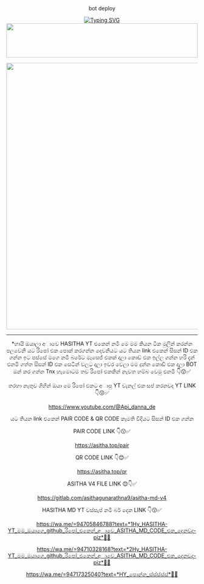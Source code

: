 <div align="center">bot deploy 



 [![Typing SVG](https://readme-typing-svg.herokuapp.com?font=Rockstar-ExtraBold&color=F01&lines=HＡＳＩＴＨＡ+YT+ＭＤ+V4+ＷＨＡＴＳＡＰＰ+ＢＯＴ)](https://git.io/typing-svg)
<img src="https://i.imgur.com/dBaSKWF.gif" height="90" width="100%">

<p align="center">
<a href="https://github.com/ASITHA-MD/BOT-NEW">
    <img src=https://i.ibb.co/Kx8t3tdj/233.jpg"  width="700px">
</a>
<hr>
 <p align="center">


*හායි  ඔයාලා  අාවෙ HASITHA YT එකෙන්  නමි  මෙ මම කියන  ටික මුලින්  කරන්න  පලවෙනි යට රිපෝ  එක  පොක්  කරගන්න  දෙවනියට  යට තියන link  එකෙන්  සිසන් ID එක ගන්න  ඉට  පස්සේ  මගෙ  නමි  බරේට මැසෙජ්  එකක් දාලා  කොඩ්  එක ඉල්ල  ගන්න  හරි  දැන්  එනමි  ගත්ත සිසන්  ID එක  සෙටින්  වලට  දාලා  ඉවර වෙලා  මම  දුන්න  කොඩි  එක  දාලා  BOT ඔන්  කර ගන්න  Tnx හැමොටම  තව රිපෝ එකකින්  නැවත හම්බ වෙමු එනමි 👇😗✅

තරහා  නැතුව ගිහින් ඔයා  මෙ රිපෝ එකට  අාපු YT චැනල්  එක සප්  කරනවද YT LINK👇😗✅

https://www.youtube.com/@Api_danna_de

යට තියන link  එකෙන්  PAIR CODE & QR CODE කෑමති  විදියට සිසන් ID එක  ගන්න

PAIR CODE  LINK 👇😗✅

https://asitha.top/pair
 
QR CODE     LINK 👇😊✅

https://asitha.top/qr

ASITHA V4 FILE LINK 😊👇✅

https://gitlab.com/asithagunarathna9/asitha-md-v4


HASITHA MD YT වස්සැප්  නමි බර් දෙක LINK 👇😗✅


https://wa.me/=94705846788?text=*1Hy_HASITHA-YT_මම_ඔයාගෙ_github_රිපෝ_එකෙන්_අාවෙ_ASITHA_MD_CODE_එක_දෙනවද-piz*🥰🥰


https://wa.me/=94710328168?text=*2Hy_HASITHA-YT_මම_ඔයාගෙ_github_රිපෝ_එකෙන්_අාවෙ_ASITHA_MD_CODE_එක_දෙනවද-piz*🥰🥰






https://wa.me/=94717325040?text=*HY_පොන්න_ස්ස්ස්ස්ස්*🌚🫶
